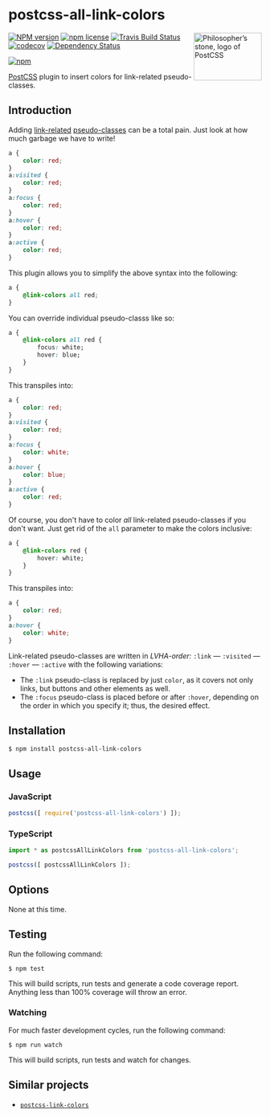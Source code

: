# postcss-all-link-colors

<img align="right" width="135" height="95"
	title="Philosopher’s stone, logo of PostCSS"
	src="http://postcss.github.io/postcss/logo-leftp.png">

[![NPM version](http://img.shields.io/npm/v/postcss-all-link-colors.svg?style=flat)](https://www.npmjs.org/package/postcss-all-link-colors)
[![npm license](http://img.shields.io/npm/l/postcss-all-link-colors.svg?style=flat-square)](https://www.npmjs.org/package/postcss-all-link-colors)
[![Travis Build Status](https://img.shields.io/travis/jedmao/postcss-all-link-colors.svg)](https://travis-ci.org/jedmao/postcss-all-link-colors)
[![codecov](https://codecov.io/gh/jedmao/postcss-all-link-colors/branch/master/graph/badge.svg)](https://codecov.io/gh/jedmao/postcss-all-link-colors)
[![Dependency Status](https://gemnasium.com/badges/github.com/jedmao/postcss-all-link-colors.svg)](https://gemnasium.com/github.com/jedmao/postcss-all-link-colors)

[![npm](https://nodei.co/npm/postcss-all-link-colors.svg?downloads=true)](https://nodei.co/npm/postcss-all-link-colors/)

[PostCSS](https://github.com/postcss/postcss) plugin to insert colors for link-related pseudo-classes.

## Introduction

Adding [link-related](https://developer.mozilla.org/en-US/docs/Web/CSS/%3Ahover) [pseudo-classes](https://developer.mozilla.org/en-US/docs/Web/CSS/Pseudo-classes) can be a total pain. Just look at how much garbage we have to write!

```css
a {
	color: red;
}
a:visited {
	color: red;
}
a:focus {
	color: red;
}
a:hover {
	color: red;
}
a:active {
	color: red;
}
```

This plugin allows you to simplify the above syntax into the following:

```css
a {
	@link-colors all red;
}
```

You can override individual pseudo-classs like so:

```css
a {
	@link-colors all red {
		focus: white;
		hover: blue;
	}
}
```

This transpiles into:

```css
a {
	color: red;
}
a:visited {
	color: red;
}
a:focus {
	color: white;
}
a:hover {
	color: blue;
}
a:active {
	color: red;
}
```

Of course, you don't have to color _all_ link-related pseudo-classes if you don't want. Just get rid of the `all` parameter to make the colors inclusive:

```css
a {
	@link-colors red {
		hover: white;
	}
}
```

This transpiles into:

```css
a {
	color: red;
}
a:hover {
	color: white;
}
```

Link-related pseudo-classes are written in _LVHA-order:_ `:link` — `:visited` — `:hover` — `:active` with the following variations:
- The `:link` pseudo-class is replaced by just `color`, as it covers not only links, but buttons and other elements as well.
- The `:focus` pseudo-class is placed before or after `:hover`, depending on the order in which you specify it; thus, the desired effect.

## Installation

```
$ npm install postcss-all-link-colors
```

## Usage

### JavaScript

```js
postcss([ require('postcss-all-link-colors') ]);
```

### TypeScript

```ts
import * as postcssAllLinkColors from 'postcss-all-link-colors';

postcss([ postcssAllLinkColors ]);
```

## Options

None at this time.

## Testing

Run the following command:

```
$ npm test
```

This will build scripts, run tests and generate a code coverage report. Anything less than 100% coverage will throw an error.

### Watching

For much faster development cycles, run the following command:

```
$ npm run watch
```

This will build scripts, run tests and watch for changes.

## Similar projects

- [`postcss-link-colors`](https://github.com/steffenmllr/postcss-link-colors)
